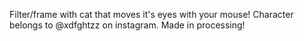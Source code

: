 Filter/frame with cat that moves it's eyes with your mouse! Character belongs to @xdfghtzz on instagram. Made in processing!
